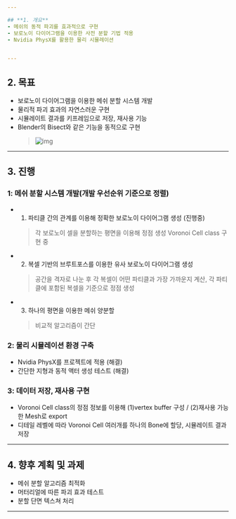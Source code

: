 ```yaml
---

## **1. 개요**
- 메쉬의 동적 파괴를 효과적으로 구현
- 보로노이 다이어그램을 이용한 사전 분할 기법 적용  
- Nvidia PhysX를 활용한 물리 시뮬레이션


---
```


## **2. 목표**
- 보로노이 다이어그램을 이용한 메쉬 분할 시스템 개발  
- 물리적 파괴 효과의 자연스러운 구현
- 시뮬레이트 결과를 키프레임으로 저장, 재사용 기능
- Blender의 Bisect와 같은 기능을 동적으로 구현
  > ![img](https://i.gifer.com/5S2u.gif)
---

## **3. 진행**

### **1: 메쉬 분할 시스템 개발(개발 우선순위 기준으로 정렬)**
- 1. 파티클 간의 관계를 이용해 정확한 보로노이 다이어그램 생성 (진행중)
	> 각 보로노이 셀을 분할하는 평면을 이용해 정점 생성
	> Voronoi Cell class 구현 중
- 2. 복셀 기반의 브루트포스를 이용한 유사 보로노이 다이어그램 생성
	> 공간을 격자로 나눈 후 각 복셀이 어떤 파티클과 가장 가까운지 계산, 각 파티클에 포함된 복셀을 기준으로 정점 생성
- 3. 하나의 평면을 이용한 메쉬 양분할
	> 비교적 알고리즘이 간단

### **2: 물리 시뮬레이션 환경 구축**
- Nvidia PhysX를 프로젝트에 적용 (해결)
- 간단한 지형과 동적 액터 생성 테스트 (해결)


### **3: 데이터 저장, 재사용 구현**
- Voronoi Cell class의 정점 정보를 이용해 (1)vertex buffer 구성 / (2)재사용 가능한 Mesh로 export
- 디테일 레벨에 따라 Voronoi Cell 여러개를 하나의 Bone에 할당, 시뮬레이트 결과 저장

---


## **4. 향후 계획 및 과제**
- 메쉬 분할 알고리즘 최적화  
- 머터리얼에 따른 파괴 효과 테스트
- 분할 단면 텍스쳐 처리

---

